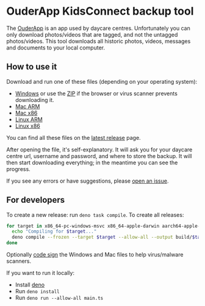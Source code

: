 # OuderApp KidsConnect backup tool
The [OuderApp](https://ouderapp.kidskonnect.nl/) is an app used by daycare centres. Unfortunately you can only download photos/videos that are tagged, and not the untagged photos/videos. This tool downloads all historic photos, videos, messages and documents to your local computer.

## How to use it
Download and run one of these files (depending on your operating system):
- [Windows](https://github.com/sjoerdsmink/OuderApp/releases/latest/download/Windows.EXE.exe) or use the [ZIP](https://github.com/sjoerdsmink/OuderApp/releases/latest/download/Windows.ZIP.zip) if the browser or virus scanner prevents downloading it.
- [Mac ARM](https://github.com/sjoerdsmink/OuderApp/releases/latest/download/macOS.ARM64)
- [Mac x86](https://github.com/sjoerdsmink/OuderApp/releases/latest/download/macOS.x86_64)
- [Linux ARM](https://github.com/sjoerdsmink/OuderApp/releases/latest/download/Linux.ARM64)
- [Linux x86](https://github.com/sjoerdsmink/OuderApp/releases/latest/download/Linux.x86_64)

You can find all these files on the [latest release](https://github.com/sjoerdsmink/OuderApp/releases/latest) page.

After opening the file, it's self-explanatory. It will ask you for your daycare centre url, username and password, and where to store the backup. It will then start downloading everything; in the meantime you can see the progress.

If you see any errors or have suggestions, please [open an issue](https://github.com/sjoerdsmink/OuderApp/issues).

## For developers
To create a new release: run `deno task compile`. To create all releases:
```bash
for target in x86_64-pc-windows-msvc x86_64-apple-darwin aarch64-apple-darwin x86_64-unknown-linux-gnu aarch64-unknown-linux-gnu; do
  echo "Compiling for $target..."
  deno compile --frozen --target $target --allow-all --output build/$target main.ts
done
```
Optionally [code sign](https://docs.deno.com/runtime/reference/cli/compile/#code-signing) the Windows and Mac files to help virus/malware scanners.

If you want to run it locally:
- Install [deno](https://docs.deno.com/runtime/getting_started/installation/)
- Run `deno install`
- Run `deno run --allow-all main.ts`
